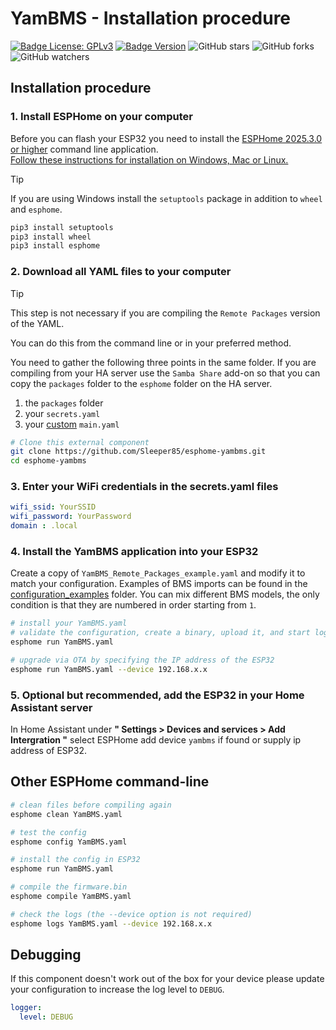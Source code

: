# YamBMS - Installation procedure

[![Badge License: GPLv3](https://img.shields.io/badge/License-GPLv3-brightgreen.svg)](https://www.gnu.org/licenses/gpl-3.0)
[![Badge Version](https://img.shields.io/github/v/release/Sleeper85/esphome-yambms?include_prereleases&color=yellow&logo=DocuSign&logoColor=white)](https://github.com/Sleeper85/esphome-yambms/releases/latest)
![GitHub stars](https://img.shields.io/github/stars/Sleeper85/esphome-yambms)
![GitHub forks](https://img.shields.io/github/forks/Sleeper85/esphome-yambms)
![GitHub watchers](https://img.shields.io/github/watchers/Sleeper85/esphome-yambms)

## Installation procedure

### 1. Install ESPHome on your computer

Before you can flash your ESP32 you need to install the [ESPHome 2025.3.0 or higher](https://github.com/esphome/esphome/releases) command line application.<br>
[Follow these instructions for installation on Windows, Mac or Linux.](https://esphome.io/guides/installing_esphome)

> [!TIP]
> If you are using Windows install the `setuptools` package in addition to `wheel` and `esphome`.

```bash
pip3 install setuptools
pip3 install wheel
pip3 install esphome
```

### 2. Download all YAML files to your computer

> [!TIP]
> This step is not necessary if you are compiling the `Remote Packages` version of the YAML.

You can do this from the command line or in your preferred method.

You need to gather the following three points in the same folder. If you are compiling from your HA server use the `Samba Share` add-on so that you can copy the `packages` folder to the `esphome` folder on the HA server.

  1) the `packages` folder
  2) your `secrets.yaml`
  3) your [custom](YamBMS_main_YAML_HowTo.md) `main.yaml`

```bash
# Clone this external component
git clone https://github.com/Sleeper85/esphome-yambms.git
cd esphome-yambms
```

### 3. Enter your WiFi credentials in the secrets.yaml files

```yaml
wifi_ssid: YourSSID
wifi_password: YourPassword
domain : .local
```

### 4. Install the YamBMS application into your ESP32

Create a copy of `YamBMS_Remote_Packages_example.yaml` and modify it to match your configuration.
Examples of BMS imports can be found in the [configuration_examples](configuration_examples/) folder.
You can mix different BMS models, the only condition is that they are numbered in order starting from `1`.

```bash
# install your YamBMS.yaml
# validate the configuration, create a binary, upload it, and start logs.
esphome run YamBMS.yaml

# upgrade via OTA by specifying the IP address of the ESP32
esphome run YamBMS.yaml --device 192.168.x.x
```

### 5. Optional but recommended, add the ESP32 in your Home Assistant server

In Home Assistant under **" Settings > Devices and services > Add Intergration "** select ESPHome add device `yambms` if found or supply ip address of ESP32.

## Other ESPHome command-line

```bash
# clean files before compiling again
esphome clean YamBMS.yaml

# test the config
esphome config YamBMS.yaml

# install the config in ESP32
esphome run YamBMS.yaml

# compile the firmware.bin
esphome compile YamBMS.yaml

# check the logs (the --device option is not required)
esphome logs YamBMS.yaml --device 192.168.x.x
```

## Debugging

If this component doesn't work out of the box for your device please update your configuration to increase the log level to `DEBUG`.

```YAML
logger:
  level: DEBUG
```
